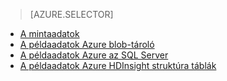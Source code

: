 > [AZURE.SELECTOR]
- [A mintaadatok](../articles/machine-learning/machine-learning-data-science-sample-data.md)
- [A példaadatok Azure blob-tároló](../articles/machine-learning/machine-learning-data-science-sample-data-blob.md)
- [A példaadatok Azure az SQL Server](../articles/machine-learning/machine-learning-data-science-sample-data-sql-server.md)
- [A példaadatok Azure HDInsight struktúra táblák](../articles/machine-learning/machine-learning-data-science-sample-data-hive.md)